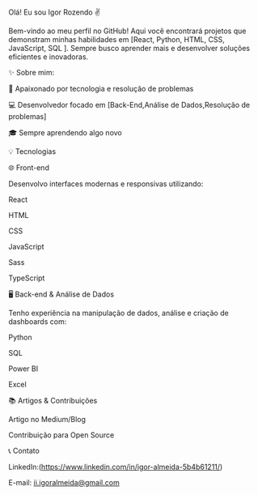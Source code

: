 Olá! Eu sou Igor Rozendo ✌️

Bem-vindo ao meu perfil no GitHub! Aqui você encontrará projetos que demonstram minhas habilidades em [React, Python, HTML, CSS, JavaScript, SQL ]. Sempre busco aprender mais e desenvolver soluções eficientes e inovadoras.

✨ Sobre mim:

🌟 Apaixonado por tecnologia e resolução de problemas

💻 Desenvolvedor focado em [Back-End,Análise de Dados,Resolução de problemas]

🎓 Sempre aprendendo algo novo

💡 Tecnologias

🌐 Front-end

Desenvolvo interfaces modernas e responsivas utilizando:

React

HTML

CSS

JavaScript

Sass

TypeScript

🖥️ Back-end & Análise de Dados

Tenho experiência na manipulação de dados, análise e criação de dashboards com:

Python

SQL

Power BI

Excel

📚 Artigos & Contribuições

Artigo no Medium/Blog

Contribuição para Open Source

📞 Contato

LinkedIn:(https://www.linkedin.com/in/igor-almeida-5b4b61211/)

E-mail: ii.igoralmeida@gmail.com



